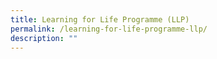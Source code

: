 ```yaml
---
title: Learning for Life Programme (LLP)
permalink: /learning-for-life-programme-llp/
description: ""
---
```


